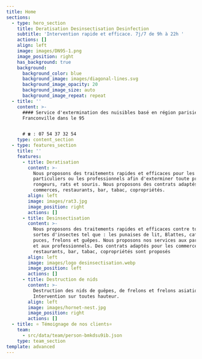 ```yaml
---
title: Home
sections:
  - type: hero_section
    title: Deratisation Desinsectisation Desinfection
    subtitle: 'Intervention rapide et efficace. 7j/7 de 9h à 22h '
    actions: []
    align: left
    image: images/DN95-1.png
    image_position: right
    has_background: true
    background:
      background_color: blue
      background_image: images/diagonal-lines.svg
      background_image_opacity: 20
      background_image_size: auto
      background_image_repeat: repeat
  - title: ''
    content: >-
      #### Service d'extermination des nuisibles basé en région parisienne à
      Franconville dans le 95


      # ☎ : 07 54 37 32 54 
    type: content_section
  - type: features_section
    title: ''
    features:
      - title: Deratisation
        content: >-
          Nous proposons des traitements rapides et efficaces pour les
          particuliers ou les professionnels afin d'exterminer toute présence de
          rongeurs, rats et souris. Nous proposons des contrats adaptés pour les
          commerces, restaurants, bar, tabac, copropriétés. 
        align: left
        image: images/rat3.jpg
        image_position: right
        actions: []
      - title: Desinsectisation
        content: >-
          Nous proposons des traitements rapides et efficaces contre toutes
          sortes d'insectes tel que : les punaises de lit, Blattes, cafards,
          puces, frelons et guêpes. Nous proposons nos services aux particuliers
          et aux professionnels. Des contrats adaptés pour les commerces,
          restaurants, bar, tabac, copropriétés sont proposés
        align: left
        image: images/logo desinsectisation.webp
        image_position: left
        actions: []
      - title: Destruction de nids
        content: >-
          Destruction des nids de guêpes, de frelons et frelons asiatiques.
          Intervention sur toutes hauteur. 
        align: left
        image: images/hornet-nest.jpg
        image_position: right
        actions: []
  - title: ⭐️ Témoignage de nos clients⭐️
    team:
      - src/data/team/person-bmkdsu9ib.json
    type: team_section
template: advanced
---
```

